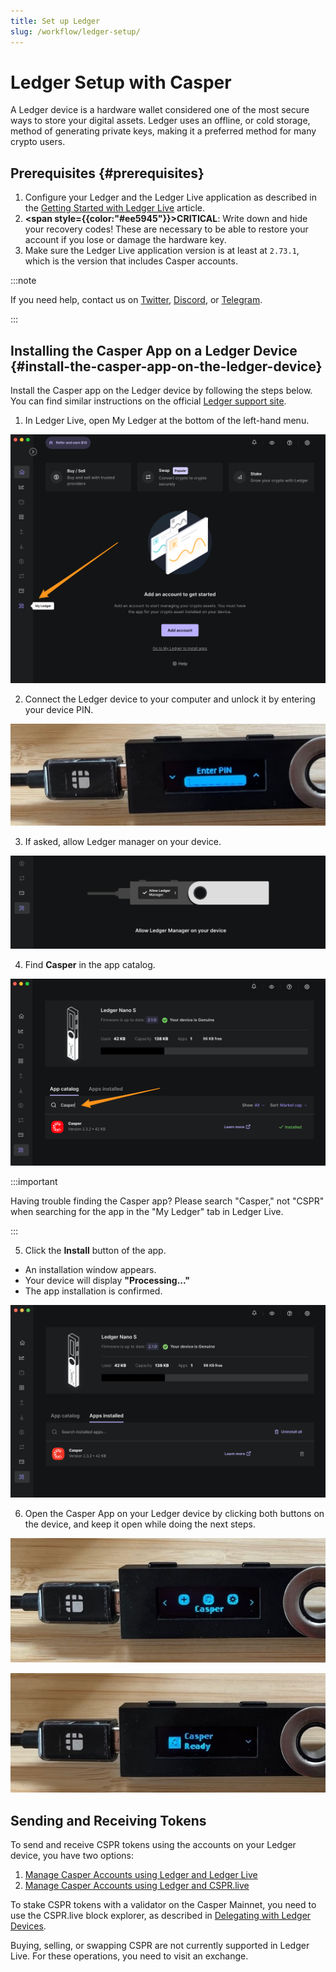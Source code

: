 ```yaml
---
title: Set up Ledger
slug: /workflow/ledger-setup/
---
```


# Ledger Setup with Casper

A Ledger device is a hardware wallet considered one of the most secure ways to store your digital assets. Ledger uses an offline, or cold storage, method of generating private keys, making it a preferred method for many crypto users. 

## Prerequisites {#prerequisites}

1. Configure your Ledger and the Ledger Live application as described in the [Getting Started with Ledger Live](https://support.ledger.com/hc/en-us/articles/4404389503889?docs=true) article.
2. **<span style={{color:"#ee5945"}}>CRITICAL</span>**: Write down and hide your recovery codes! These are necessary to be able to restore your account if you lose or damage the hardware key.
3. Make sure the Ledger Live application version is at least at `2.73.1`, which is the version that includes Casper accounts.

:::note

If you need help, contact us on [Twitter](https://twitter.com/Casper_Network), [Discord](https://discord.gg/caspernetwork), or [Telegram](https://t.me/casperblockchain).

:::

## Installing the Casper App on a Ledger Device {#install-the-casper-app-on-the-ledger-device}

Install the Casper app on the Ledger device by following the steps below. You can find similar instructions on the official [Ledger support site](https://support.ledger.com/hc/en-us/articles/4416379141009-Casper-CSPR-?docs=true).

1. In Ledger Live, open My Ledger at the bottom of the left-hand menu.

![Open My Ledger](./_ledger-cspr-live/ledger-live/open-my-ledger.png)

2. Connect the Ledger device to your computer and unlock it by entering your device PIN.

![Unlock your Ledger device](./_ledger-cspr-live/ledger-live/casper-unlock.png)

3. If asked, allow Ledger manager on your device.

![Allow Ledger](./_ledger-cspr-live/ledger-live/allow-ledger.png)

4.  Find **Casper** in the app catalog.

![Find the Casper app](./_ledger-cspr-live/ledger-live/find-casper.png)

:::important

Having trouble finding the Casper app?
Please search "Casper," not "CSPR" when searching for the app in the "My Ledger" tab in Ledger Live.

:::

5.  Click the **Install** button of the app.

   - An installation window appears.
   - Your device will display **"Processing..."**
   - The app installation is confirmed.

![Casper installation confirmed](./_ledger-cspr-live/ledger-live/casper-installed.png)

6. Open the Casper App on your Ledger device by clicking both buttons on the device, and keep it open while doing the next steps.

![Select Casper on Ledger](./_ledger-cspr-live/ledger-live/select-casper.png)

![Casper app is ready](./_ledger-cspr-live/ledger-live/casper-ready.png)

## Sending and Receiving Tokens

To send and receive CSPR tokens using the accounts on your Ledger device, you have two options:

1. [Manage Casper Accounts using Ledger and Ledger Live](./ledger-live.md)
2. [Manage Casper Accounts using Ledger and CSPR.live](./ledger-cspr-live.md)

To stake CSPR tokens with a validator on the Casper Mainnet, you need to use the CSPR.live block explorer, as described in [Delegating with Ledger Devices](./staking-ledger.md).

Buying, selling, or swapping CSPR are not currently supported in Ledger Live. For these operations, you need to visit an exchange.
